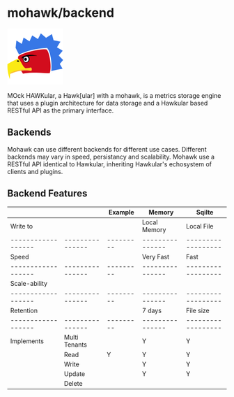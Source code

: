 

# mohawk/backend

![MoHawk](/images/logo-128.png?raw=true "MoHawk Logo")

MOck HAWKular, a Hawk[ular] with a mohawk, is a metrics storage engine that uses a plugin architecture for data storage and a Hawkular based RESTful API as the primary interface.

## Backends
Mohawk can use different backends for different use cases. Different backends may vary in speed, persistancy and scalability. Mohawk use a RESTful API identical to Hawkular, inheriting Hawkular's echosystem of clients and plugins.

## Backend Features

|                  |               | Example | Memory        | Sqilte           |
|------------------|---------------|---------|---------------|------------------|
| Write to         |               |         | Local Memory  | Local File       |
|------------------|---------------|---------|---------------|------------------|
| Speed            |               |         | Very Fast     | Fast             |
|------------------|---------------|---------|---------------|------------------|
| Scale-ability    |               |         |               |                  |
|------------------|---------------|---------|---------------|------------------|
| Retention        |               |         | 7 days        | File size        |
|------------------|---------------|---------|---------------|------------------|
| Implements       | Multi Tenants |         | Y             | Y                |
|                  | Read          | Y       | Y             | Y                |
|                  | Write         |         | Y             | Y                |
|                  | Update        |         | Y             | Y                |
|                  | Delete        |         |               |                  |
